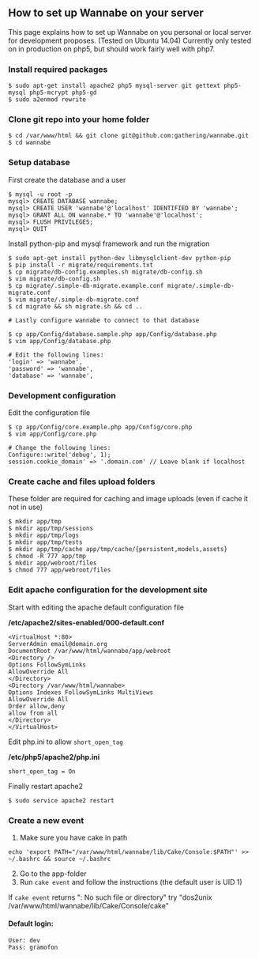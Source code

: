## How to set up Wannabe on your server

This page explains how to set up Wannabe on you personal or local server for development proposes. (Tested on Ubuntu 14.04)
Currently only tested on in production on php5, but should work fairly well with php7.

### Install required packages
```
$ sudo apt-get install apache2 php5 mysql-server git gettext php5-mysql php5-mcrypt php5-gd
$ sudo a2enmod rewrite
```

### Clone git repo into your home folder
```
$ cd /var/www/html && git clone git@github.com:gathering/wannabe.git
$ cd wannabe
```

### Setup database

First create the database and a user
```
$ mysql -u root -p
mysql> CREATE DATABASE wannabe;
mysql> CREATE USER 'wannabe'@'localhost' IDENTIFIED BY 'wannabe';
mysql> GRANT ALL ON wannabe.* TO 'wannabe'@'localhost';
mysql> FLUSH PRIVILEGES;
mysql> QUIT
```

Install python-pip and mysql framework and run the migration

```
$ sudo apt-get install python-dev libmysqlclient-dev python-pip
$ pip install -r migrate/requirements.txt
$ cp migrate/db-config.examples.sh migrate/db-config.sh
$ vim migrate/db-config.sh
$ cp migrate/.simple-db-migrate.example.conf migrate/.simple-db-migrate.conf
$ vim migrate/.simple-db-migrate.conf
$ cd migrate && sh migrate.sh && cd ..
 
# Lastly configure wannabe to connect to that database

$ cp app/Config/database.sample.php app/Config/database.php
$ vim app/Config/database.php

# Edit the following lines:
'login' => 'wannabe',
'password' => 'wannabe',
'database' => 'wannabe',
```

### Development configuration

Edit the configuration file

```
$ cp app/Config/core.example.php app/Config/core.php
$ vim app/Config/core.php
  
# Change the following lines:
Configure::write('debug', 1);
session.cookie_domain' => '.domain.com' // Leave blank if localhost
```


### Create cache and files upload folders
These folder are required for caching and image uploads (even if cache it not in use)
```
$ mkdir app/tmp
$ mkdir app/tmp/sessions
$ mkdir app/tmp/logs
$ mkdir app/tmp/tests
$ mkdir app/tmp/cache app/tmp/cache/{persistent,models,assets}
$ chmod -R 777 app/tmp
$ mkdir app/webroot/files
$ chmod 777 app/webroot/files
```

### Edit apache configuration for the development site
Start with editing the apache default configuration file


**/etc/apache2/sites-enabled/000-default.conf**
```
<VirtualHost *:80>
ServerAdmin email@domain.org
DocumentRoot /var/www/html/wannabe/app/webroot
<Directory />
Options FollowSymLinks
AllowOverride All
</Directory>
<Directory /var/www/html/wannabe>
Options Indexes FollowSymLinks MultiViews
AllowOverride All
Order allow,deny
allow from all
</Directory>
</VirtualHost>
```

Edit php.ini to allow `short_open_tag`

**/etc/php5/apache2/php.ini**

`short_open_tag = On`

Finally restart apache2

`$ sudo service apache2 restart`


### Create a new event
1. Make sure you have cake in path

`echo 'export PATH="/var/www/html/wannabe/lib/Cake/Console:$PATH"' >> ~/.bashrc && source ~/.bashrc`

2. Go to the app-folder
3. Run `cake event` and follow the instructions (the default user is UID 1)

If `cake event` returns ": No such file or directory" try "dos2unix /var/www/html/wannabe/lib/Cake/Console/cake"

#### Default login:
```
User: dev
Pass: gramofon
```
